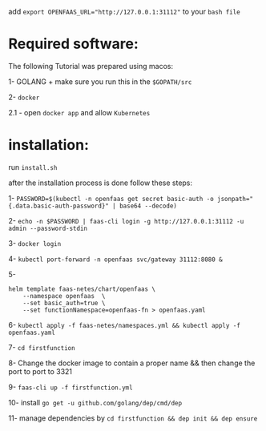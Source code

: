 

add `export OPENFAAS_URL="http://127.0.0.1:31112"` to your `bash file`

# Required software:

The following Tutorial was prepared using macos:

1- GOLANG + make sure you run this in the `$GOPATH/src`

2- `docker`

  2.1 - open `docker app` and allow `Kubernetes`

# installation:

run `install.sh`

after the installation process is done follow these steps:

1- `PASSWORD=$(kubectl -n openfaas get secret basic-auth -o jsonpath="{.data.basic-auth-password}" | base64 --decode)`


2- `echo -n $PASSWORD | faas-cli login -g http://127.0.0.1:31112 -u admin --password-stdin`


3- `docker login`

4- `kubectl port-forward -n openfaas svc/gateway 31112:8080 &`

5- 
```
helm template faas-netes/chart/openfaas \
    --namespace openfaas  \
    --set basic_auth=true \
    --set functionNamespace=openfaas-fn > openfaas.yaml
```


6- `kubectl apply -f faas-netes/namespaces.yml && kubectl apply -f openfaas.yaml`


7- `cd firstfunction`


8- Change the docker image to contain a proper name && then change the port to port to 3321


9- `faas-cli up -f firstfunction.yml`

10- install `go get -u github.com/golang/dep/cmd/dep`

11- manage dependencies by `cd firstfunction && dep init && dep ensure` 